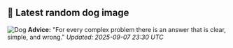 ## 🐶 Latest random dog image
![Dog](https://images.dog.ceo/breeds/kombai/Kombai-indian-Dog.jpg)
**Advice:** "For every complex problem there is an answer that is clear, simple, and wrong."
*Updated: 2025-09-07 23:30 UTC*
